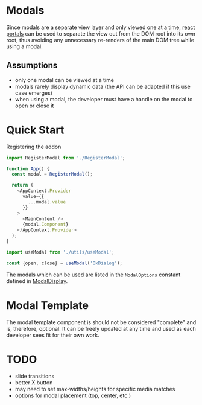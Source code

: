 # Modals

Since modals are a separate view layer and only viewed one at a time, [react portals](https://reactjs.org/docs/portals.html) can be used to separate the view out from the DOM root into its own root, thus avoiding any unnecessary re-renders of the main DOM tree while using a modal.

## Assumptions

- only one modal can be viewed at a time
- modals rarely display dynamic data (the API can be adapted if this use case emerges)
- when using a modal, the developer must have a handle on the modal to open or close it

# Quick Start

Registering the addon

```js
import RegisterModal from './RegisterModal';

function App() {
  const modal = RegisterModal();

  return (
    <AppContext.Provider
      value={{
        ...modal.value
      }}
    >
      <MainContent />
      {modal.Component}
    </AppContext.Provider>
  );
}
```

```js
import useModal from './utils/useModal';

const {open, close} = useModal('OkDialog');
```

The modals which can be used are listed in the `ModalOptions` constant defined in [ModalDisplay](./ModalDisplay.jsx).

# Modal Template

The modal template component is should not be considered "complete" and is, therefore, optional. It can be freely updated at any time and used as each developer sees fit for their own work.

# TODO

- slide transitions
- better X button
- may need to set max-widths/heights for specific media matches
- options for modal placement (top, center, etc.)
